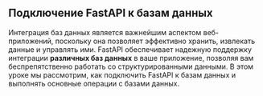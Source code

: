 ## Подключение FastAPI к базам данных

Интеграция баз данных является важнейшим аспектом веб-приложений, поскольку она позволяет эффективно хранить, извлекать данные и управлять ими. FastAPI обеспечивает надежную поддержку интеграции **различных баз данных** в ваше приложение, позволяя вам беспрепятственно работать со структурированными данными. В этом уроке мы рассмотрим, как подключить FastAPI к базам данных и выполнять основные операции с базами данных.